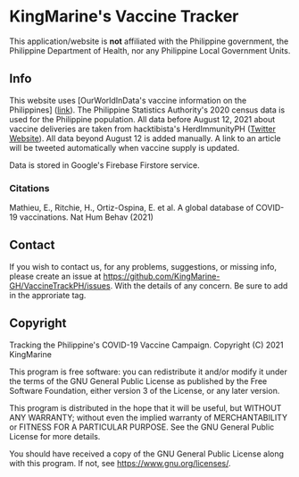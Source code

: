 # KingMarine's Vaccine Tracker

This application/website is **not** affiliated with the Philippine
government, the Philippine Department of Health, nor any Philippine
Local Government Units.

## Info

This website uses [OurWorldInData's vaccine information on the
Philippines] ([link](https://ourworldindata.org/covid-vaccinations?country=PHL)).
The Philippine Statistics Authority's 2020 census data is used
for the Philippine population. All data before August 12, 2021
about vaccine deliveries are taken from hacktibista's HerdImmunityPH
([Twitter](https://twitter.com/HerdImmunityPH) [Website](herdimmunity.ph)).
All data beyond August 12 is added manually. A link to an article will be
tweeted automatically when vaccine supply is updated.

Data is stored in Google's Firebase Firstore service.

### Citations

Mathieu, E., Ritchie, H., Ortiz-Ospina, E. et al. A global database of COVID-19 vaccinations. Nat Hum Behav (2021)

## Contact

If you wish to contact us, for any problems, suggestions, or
missing info, please create an issue at <https://github.com/KingMarine-GH/VaccineTrackPH/issues>.
With the details of any concern. Be sure to add in the approriate tag.

## Copyright

Tracking the Philippine's COVID-19 Vaccine Campaign.
Copyright (C) 2021 KingMarine

This program is free software: you can redistribute it and/or modify
it under the terms of the GNU General Public License as published by
the Free Software Foundation, either version 3 of the License, or
any later version.

This program is distributed in the hope that it will be useful,
but WITHOUT ANY WARRANTY; without even the implied warranty of
MERCHANTABILITY or FITNESS FOR A PARTICULAR PURPOSE.  See the
GNU General Public License for more details.

You should have received a copy of the GNU General Public License
along with this program.  If not, see <https://www.gnu.org/licenses/>.